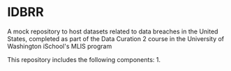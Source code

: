 # IDBRR
A mock repository to host datasets related to data breaches in the United States, completed as part of the Data Curation 2 course in the University of Washington iSchool's MLIS program

This repository includes the following components:
1. 
